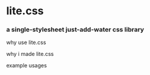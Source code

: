 # lite.css
### a single-stylesheet just-add-water css library

why use lite.css

why i made lite.css

example usages